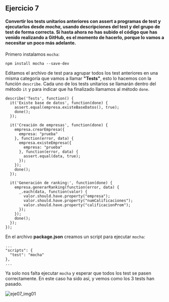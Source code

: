 ## Ejercicio 7

#### Convertir los tests unitarios anteriores con assert a programas de test y ejecutarlos desde *mocha*, usando descripciones del test y del grupo de test de forma correcta. Si hasta ahora no has subido el código que has venido realizando a GitHub, es el momento de hacerlo, porque lo vamos a necesitar un poco más adelante.

Primero instalamos `mocha`:

```
npm install mocha --save-dev
```

Editamos el archivo de test para agrupar todos los test anteriores en una misma categoría que vamos a llamar **"Tests"**, esto lo hacemos con la función `describe`. Cada uno de los tests unitarios se llamarán dentro del método `it` y para indicar que ha finalizado llamamos al método ``done``.

```
describe('Tests', function() {
  it('Existe base de datos', function(done) {
    assert.equal(empresa.existeBaseDatos(), true);
    done();
  });

  it('Creación de empresas', function(done) {
    empresa.crearEmpresa({
      empresa: "prueba"
    }, function(error, data) {
      empresa.existeEmpresa({
        empresa: "prueba"
      }, function(error, data) {
        assert.equal(data, true);
      });
    });
    done();
  });

  it('Generación de ranking:', function(done) {
    empresa.generarRanking(function(error, data) {
      _.each(data, function(valor) {
        valor.should.have.property("empresa");
        valor.should.have.property("numCalificaciones");
        valor.should.have.property("calificacionProm");
      });
    });
    done();
  });
});
```

En el archivo **package.json** creamos un script para ejecutar `mocha`:

```
...
"scripts": {
  "test": "mocha"
},
...
```

Ya solo nos falta ejecutar `mocha` y esperar que todos los test se pasen correctamente. En este caso ha sido así, y vemos como los 3 tests han pasado.

![eje07_img01](https://dl.dropboxusercontent.com/s/12kubxpeol2a5i2/eje07_img01.png)
